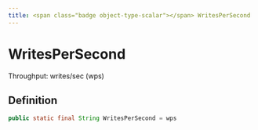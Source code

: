 ```yaml
---
title: <span class="badge object-type-scalar"></span> WritesPerSecond
---
```

# <span class="badge object-type-scalar"></span> WritesPerSecond

Throughput: writes/sec (wps)

## Definition

```java
public static final String WritesPerSecond = wps
```
